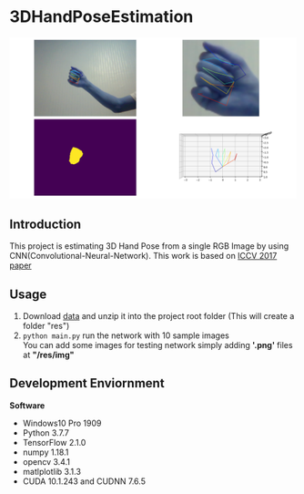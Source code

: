 # 3DHandPoseEstimation
![ex_screenshot](sample_image.png)

## Introduction  
This project is estimating 3D Hand Pose from a single RGB Image by using CNN(Convolutional-Neural-Network).
This work is based on <a href="https://arxiv.org/pdf/1705.01389v3.pdf">ICCV 2017 paper</a>

## Usage
1. Download <a href="https://drive.google.com/file/d/1zgdQVR73GtIQmqi86nUu2amuTwf3GUjv/view?usp=sharing">data</a>
and unzip it into the project root folder (This will create a folder "res")
2. <code python>python main.py</code> run the network with 10 sample images  
You can add some images for testing network simply adding <strong>'.png'</strong> files at <strong>"/res/img"</strong> 

## Development Enviornment
<strong>Software</strong>
* Windows10 Pro 1909
* Python 3.7.7
* TensorFlow 2.1.0
* numpy 1.18.1
* opencv 3.4.1
* matlplotlib 3.1.3
* CUDA 10.1.243 and CUDNN 7.6.5
